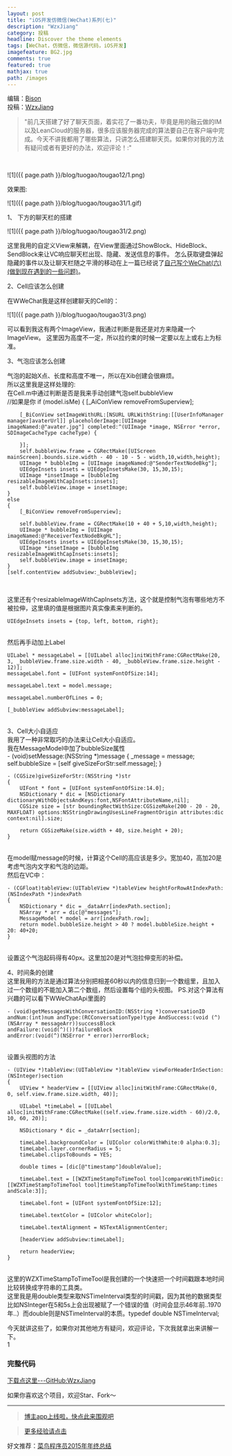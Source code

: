 ```yaml
---
layout: post
title: "iOS开发仿微信(WeChat)系列(七)"
description: "WzxJiang"
category: 投稿
headline: Discover the theme elements
tags: [WeChat，仿微信，微信源代码，iOS开发]
imagefeature: BG2.jpg
comments: true
featured: true
mathjax: true
path: /images
---
```

编辑：[Bison](http://allluckly.cn/)<br>
投稿：[WzxJiang](http://www.jianshu.com/users/389c20d5a244/latest_articles)<br>

>&quot;前几天搭建了好了聊天页面，着实花了一番功夫，毕竟是用的融云做的IM以及LeanCloud的服务器，很多应该服务器完成的算法要自己在客户端中完成。今天不讲我都用了哪些算法，只讲怎么搭建聊天页。如果你对我的方法有疑问或者有更好的办法，欢迎评论！:&quot;

<br>

![1]({{ page.path }}/blog/tuogao/tougao12/1.png)<br>

效果图:<br>

![1]({{ page.path }}/blog/tuogao/tougao31/1.gif)<br>


1、 下方的聊天栏的搭建<br>

![1]({{ page.path }}/blog/tuogao/tougao31/2.png)<br>

这里我用的自定义View来解耦，在View里面通过ShowBlock、HideBlock、SendBlock来让VC响应聊天栏出现、隐藏、发送信息的事件。
怎么获取键盘弹起隐藏的事件以及让聊天栏随之平滑的移动在上一篇已经说了[自己写个WeChat(六)(做到现在遇到的一些问题)](http://allluckly.cn/投稿/tuogao30)。

2、Cell应该怎么创建<br>

在WWeChat我是这样创建聊天的Cell的：<br>

![1]({{ page.path }}/blog/tuogao/tougao31/3.png)<br>

可以看到我这有两个ImageView，我通过判断是我还是对方来隐藏一个ImageView。
这里因为高度不一定，所以拉约束的时候一定要以左上或右上为标准。

3、气泡应该怎么创建<br>

气泡的起始X点、长度和高度不唯一，所以在Xib创建会很麻烦。<br>
所以这里我是这样处理的:<br>
在Cell.m中通过判断是否是我来手动创建气泡self.bubbleView<br>
    //如果是你
    if (model.isMe)
    {
        [_AiConView removeFromSuperview];

        [_BiConView setImageWithURL:[NSURL URLWithString:[[UserInfoManager manager]avaterUrl]] placeholderImage:[UIImage imageNamed:@"avater.jpg"] completed:^(UIImage *image, NSError *error, SDImageCacheType cacheType) {

        }];
        self.bubbleView.frame = CGRectMake([UIScreen mainScreen].bounds.size.width - 40 - 10 - 5 - width,10,width,height);
        UIImage * bubbleImg = [UIImage imageNamed:@"SenderTextNodeBkg"];
        UIEdgeInsets insets = UIEdgeInsetsMake(30, 15,30,15);
        UIImage *insetImage = [bubbleImg resizableImageWithCapInsets:insets];
        self.bubbleView.image = insetImage;
    }
    else
    {
        [_BiConView removeFromSuperview];

        self.bubbleView.frame = CGRectMake(10 + 40 + 5,10,width,height);
        UIImage * bubbleImg = [UIImage imageNamed:@"ReceiverTextNodeBkgHL"];
        UIEdgeInsets insets = UIEdgeInsetsMake(30, 15,30,15);
        UIImage *insetImage = [bubbleImg resizableImageWithCapInsets:insets];
        self.bubbleView.image = insetImage;
    }
    [self.contentView addSubview:_bubbleView];

<br>

这里还有个resizableImageWithCapInsets方法，这个就是控制气泡有哪些地方不被拉伸，这里填的值是根据图片真实像素来判断的。<br>

    UIEdgeInsets insets = {top, left, bottom, right};

<br>
然后再手动加上Label<br>

    UILabel * messageLabel = [[UILabel alloc]initWithFrame:CGRectMake(20, 3, _bubbleView.frame.size.width - 40, _bubbleView.frame.size.height - 12)];
    messageLabel.font = [UIFont systemFontOfSize:14];

    messageLabel.text = model.message;

    messageLabel.numberOfLines = 0;

    [_bubbleView addSubview:messageLabel];

<br>
3、Cell大小自适应<br>
我用了一种非常取巧的办法来让Cell大小自适应。<br>
我在MessageModel中加了bubbleSize属性<br>
    - (void)setMessage:(NSString *)message
    {
        _message = message;
        self.bubbleSize = [self giveSizeForStr:self.message];
    }

    - (CGSize)giveSizeForStr:(NSString *)str
    {
        UIFont * font = [UIFont systemFontOfSize:14.0];
        NSDictionary * dic = [NSDictionary dictionaryWithObjectsAndKeys:font,NSFontAttributeName,nil];
        CGSize size = [str boundingRectWithSize:CGSizeMake(200 - 20 - 20, MAXFLOAT) options:NSStringDrawingUsesLineFragmentOrigin attributes:dic context:nil].size;

        return CGSizeMake(size.width + 40, size.height + 20);
    }

<br>
在model赋message的时候，计算这个Cell的高应该是多少。宽加40，高加20是考虑气泡内文字和气泡的边距。<br>
然后在VC中：<br>

    - (CGFloat)tableView:(UITableView *)tableView heightForRowAtIndexPath:(NSIndexPath *)indexPath
    {
        NSDictionary * dic = _dataArr[indexPath.section];
        NSArray * arr = dic[@"messages"];
        MessageModel * model = arr[indexPath.row];
        return model.bubbleSize.height > 40 ? model.bubbleSize.height + 20: 40+20;
    }

<br>
设置这个气泡起码得有40px。这里加20是对气泡拉伸变形的补偿。<br>

4、时间条的创建<br>
这里我用的方法是通过算法分别把相差60秒以内的信息归到一个数组里，且加入过一个数组的不能加入第二个数组，然后设置每个组的头视图。
PS.对这个算法有兴趣的可以看下WWeChatApi里面的<br>

    - (void)getMessagesWithConversationID:(NSString *)conversationID andNum:(int)num andType:(RCConversationType)type AndSuccess:(void (^)(NSArray * messageArr))successBlock
    andFailure:(void(^)())failureBlock
    andError:(void(^)(NSError * error))errorBlock;

<br>
设置头视图的方法<br>

    - (UIView *)tableView:(UITableView *)tableView viewForHeaderInSection:(NSInteger)section
    {
        UIView * headerView = [[UIView alloc]initWithFrame:CGRectMake(0, 0, self.view.frame.size.width, 40)];

        UILabel *timeLabel = [[UILabel alloc]initWithFrame:CGRectMake((self.view.frame.size.width - 60)/2.0, 10, 60, 20)];

        NSDictionary * dic = _dataArr[section];

        timeLabel.backgroundColor = [UIColor colorWithWhite:0 alpha:0.3];
        timeLabel.layer.cornerRadius = 5;
        timeLabel.clipsToBounds = YES;

        double times = [dic[@"timestamp"]doubleValue];

        timeLabel.text = [[WZXTimeStampToTimeTool tool]compareWithTimeDic:[[WZXTimeStampToTimeTool tool]timeStampToTimeToolWithTimeStamp:times andScale:3]];

        timeLabel.font = [UIFont systemFontOfSize:12];

        timeLabel.textColor = [UIColor whiteColor];

        timeLabel.textAlignment = NSTextAlignmentCenter;

        [headerView addSubview:timeLabel];

        return headerView;
    }

<br>
这里的WZXTimeStampToTimeTool是我创建的一个快速把一个时间戳跟本地时间比较转换成字符串的工具类。<br>
这里我是用double类型来取NSTimeInterval类型的时间戳，因为其他的数据类型比如NSInteger在5和5s上会出现被赋了一个错误的值（时间会显示46年前..1970年..）而double则是NSTimeInterval的本质。typedef double NSTimeInterval;<br>

今天就讲这些了，如果你对其他地方有疑问，欢迎评论，下次我就拿出来讲解一下。<br>1


### 完整代码<br>

[下载点这里---GitHub:WzxJiang](https://github.com/Wzxhaha/WWeChat)<br>

如果你喜欢这个项目，欢迎Star、Fork～<br>


----------------------------------------------------------

> [博主app上线啦，快点此来围观吧](https://itunes.apple.com/us/app/it-blog-zi-xueios-kai-fa-jin/id1067787090?l=zh&ls=1&mt=8)<br>

> [更多经验请点击](http://allluckly.cn)<br>

好文推荐：[菜鸟程序员2015年年终总结](http://allluckly.cn/年终总结/zongjie2015)<br>







